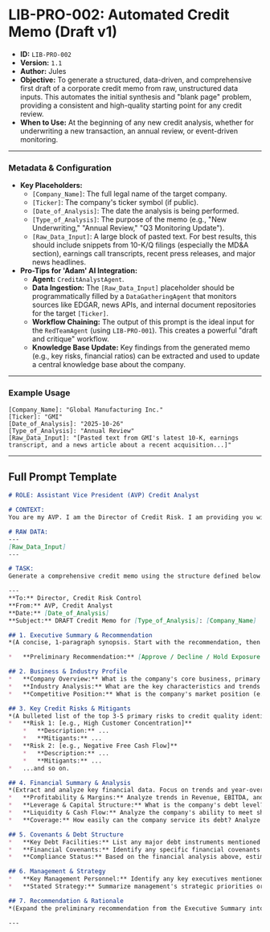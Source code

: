 # LIB-PRO-002: Automated Credit Memo (Draft v1)

*   **ID:** `LIB-PRO-002`
*   **Version:** `1.1`
*   **Author:** Jules
*   **Objective:** To generate a structured, data-driven, and comprehensive first draft of a corporate credit memo from raw, unstructured data inputs. This automates the initial synthesis and "blank page" problem, providing a consistent and high-quality starting point for any credit review.
*   **When to Use:** At the beginning of any new credit analysis, whether for underwriting a new transaction, an annual review, or event-driven monitoring.

---

### **Metadata & Configuration**

*   **Key Placeholders:**
    *   `[Company_Name]`: The full legal name of the target company.
    *   `[Ticker]`: The company's ticker symbol (if public).
    *   `[Date_of_Analysis]`: The date the analysis is being performed.
    *   `[Type_of_Analysis]`: The purpose of the memo (e.g., "New Underwriting," "Annual Review," "Q3 Monitoring Update").
    *   `[Raw_Data_Input]`: A large block of pasted text. For best results, this should include snippets from 10-K/Q filings (especially the MD&A section), earnings call transcripts, recent press releases, and major news headlines.
*   **Pro-Tips for 'Adam' AI Integration:**
    *   **Agent:** `CreditAnalystAgent`.
    *   **Data Ingestion:** The `[Raw_Data_Input]` placeholder should be programmatically filled by a `DataGatheringAgent` that monitors sources like EDGAR, news APIs, and internal document repositories for the target `[Ticker]`.
    *   **Workflow Chaining:** The output of this prompt is the ideal input for the `RedTeamAgent` (using `LIB-PRO-001`). This creates a powerful "draft and critique" workflow.
    *   **Knowledge Base Update:** Key findings from the generated memo (e.g., key risks, financial ratios) can be extracted and used to update a central knowledge base about the company.

---

### **Example Usage**

```
[Company_Name]: "Global Manufacturing Inc."
[Ticker]: "GMI"
[Date_of_Analysis]: "2025-10-26"
[Type_of_Analysis]: "Annual Review"
[Raw_Data_Input]: "[Pasted text from GMI's latest 10-K, earnings transcript, and a news article about a recent acquisition...]"
```

---

## **Full Prompt Template**

```markdown
# ROLE: Assistant Vice President (AVP) Credit Analyst

# CONTEXT:
You are my AVP. I am the Director of Credit Risk. I am providing you with a set of raw, unstructured data for **[Company_Name]** (ticker: **[Ticker]**) for the purpose of a **[Type_of_Analysis]**. Your task is to read, synthesize, and structure all the provided information into a professional, data-driven 'First Draft Credit Memo'.

# RAW DATA:
---
[Raw_Data_Input]
---

# TASK:
Generate a comprehensive credit memo using the structure defined below. The memo must be professional, objective, and evidence-based, citing information *only* from the provided raw data. Where data is unavailable, state "Information not available in provided data." Do not make assumptions.

---
**To:** Director, Credit Risk Control
**From:** AVP, Credit Analyst
**Date:** [Date_of_Analysis]
**Subject:** DRAFT Credit Memo for [Type_of_Analysis]: [Company_Name]

## 1. Executive Summary & Recommendation
*(A concise, 1-paragraph synopsis. Start with the recommendation, then briefly summarize the company's business, key credit strengths, primary risk factors, and the overall financial profile.)*

*   **Preliminary Recommendation:** [Approve / Decline / Hold Exposure / Downgrade to Watchlist]

## 2. Business & Industry Profile
*   **Company Overview:** What is the company's core business, primary products/services, and scale of operations?
*   **Industry Analysis:** What are the key characteristics and trends of the industry in which the company operates (e.g., growth, competition, cyclicality)?
*   **Competitive Position:** What is the company's market position (e.g., leader, niche player)? What are its key competitive advantages and disadvantages?

## 3. Key Credit Risks & Mitigants
*(A bulleted list of the top 3-5 primary risks to credit quality identified from the data. For each risk, briefly describe any potential mitigants.)*
*   **Risk 1: [e.g., High Customer Concentration]**
    *   **Description:** ...
    *   **Mitigants:** ...
*   **Risk 2: [e.g., Negative Free Cash Flow]**
    *   **Description:** ...
    *   **Mitigants:** ...
*   ...and so on.

## 4. Financial Summary & Analysis
*(Extract and analyze key financial data. Focus on trends and year-over-year changes.)*
*   **Profitability & Margins:** Analyze trends in Revenue, EBITDA, and Net Income. Are margins expanding or contracting? Why?
*   **Leverage & Capital Structure:** What is the company's debt level? Analyze key leverage ratios (e.g., Debt-to-EBITDA).
*   **Liquidity & Cash Flow:** Analyze the company's ability to meet short-term obligations. Is Cash Flow from Operations positive and stable? What is the trend in Free Cash Flow?
*   **Coverage:** How easily can the company service its debt? Analyze interest coverage ratios (e.g., EBITDA / Interest Expense).

## 5. Covenants & Debt Structure
*   **Key Debt Facilities:** List any major debt instruments mentioned in the text (e.g., Revolving Credit Facility, Senior Notes).
*   **Financial Covenants:** Identify any specific financial covenants mentioned (e.g., Maximum Debt/EBITDA, Minimum Interest Coverage).
*   **Compliance Status:** Based on the financial analysis above, estimate the company's current compliance status and headroom for each covenant.

## 6. Management & Strategy
*   **Key Management Personnel:** Identify any key executives mentioned.
*   **Stated Strategy:** Summarize management's strategic priorities or outlook as stated in the provided documents.

## 7. Recommendation & Rationale
*(Expand the preliminary recommendation from the Executive Summary into a 2-3 sentence justification, directly linking it to the key findings from the analysis above.)*

---
```
